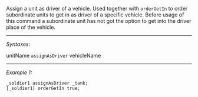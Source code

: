 Assign a unit as driver of a vehicle. Used together with `orderGetIn` to order subordinate units to get in as driver of a specific vehicle. Before usage of this command a subordinate unit has not got the option to get into the driver place of the vehicle.


---
*Syntaxes:*

unitName `assignAsDriver` vehicleName

---
*Example 1:*

```sqf
_soldier1 assignAsDriver _tank;
[_soldier1] orderGetIn true;
```